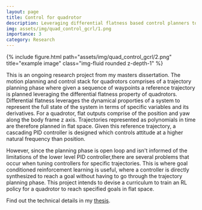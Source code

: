 ```yaml
---
layout: page
title: Control for quadrotor
description: Leveraging differential flatness based control planners to learn  goal conditioned control policies for a quadrotor via reinforcement learning
img: assets/img/quad_control_gcrl/1.png
importance: 3
category: Research
---
```



<div class="row">
    <div class="col-sm mt-3 mt-md-0">
        {% include figure.html path="assets/img/quad_control_gcrl/2.png" title="example image" class="img-fluid rounded z-depth-1" %}
    </div>
</div>


This is an ongoing research project from my masters dissertation. The motion planning and control stack for quadrotors comprises of a trajectory planning phase
where given a sequence of waypoints a reference trajectory is planned leveraging the differential flatness property of quadrotors. Differential flatness leverages the
dynamical proporties of a system to represent the full state of the system in terms of specific variables and its derivatives. For a quadrotor, flat outputs comprise of the
position and yaw along the body frame z axis. Trajectories represented as polynomials in time are therefore planned in flat space. Given this reference trajectory, a cascading
PID controller is designed which controls attitude at a higher natural frequency than position.

However, since the planning phase is open loop and isn't informed of the limitations of the lower level PID controller,there are several problems that occur when tuning controllers
for specific trajectories. This is where goal conditioned reinforcement learning is useful, where a controller is directly synthesized to reach a goal without having to go through
the trajectory planning phase. This project intends to devise a curriculum to train an RL policy for a quadrotor to reach specified goals in flat space.

Find out the technical details in my [thesis](/hgmain/assets/pdf/penn_thesis.pdf).
